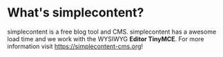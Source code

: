 # What's simplecontent?
simplecontent is a free blog tool and CMS. simplecontent has a awesome load time and we work with the WYSIWYG **Editor TinyMCE**. 
For more information visit https://simplecontent-cms.org!
